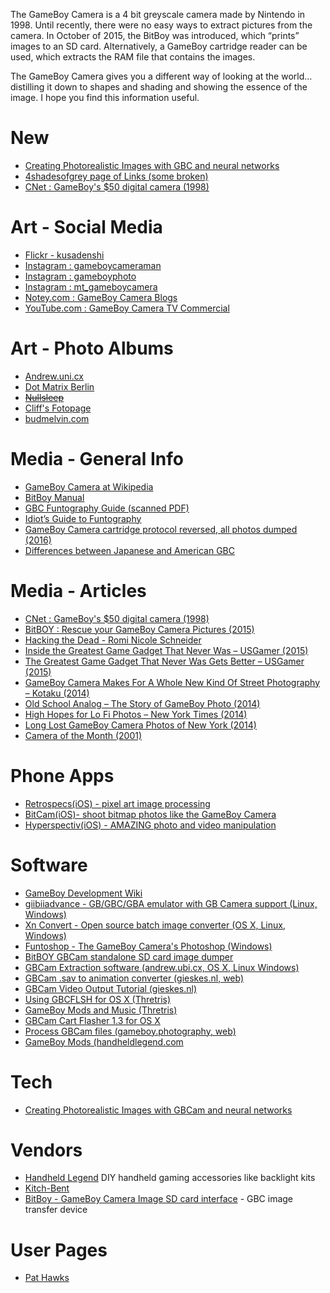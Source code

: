 The GameBoy Camera is a 4 bit greyscale camera made by Nintendo in 1998. Until recently, there were no easy ways to extract pictures from the camera. In October of 2015, the BitBoy was introduced, which “prints” images to an SD card. Alternatively, a GameBoy cartridge reader can be used, which extracts the RAM file that contains the images.

The GameBoy Camera gives you a different way of looking at the world…distilling it down to shapes and shading and showing the essence of the image. I hope you find this information useful.

# New
* [Creating Photorealistic Images with GBC and neural networks](http://www.pinchofintelligence.com/photorealistic-neural-network-gameboy/)
* [4shadesofgrey page of Links (some broken)](http://www.4shadesofgray.com/gbclinks.html)
* [CNet : GameBoy's $50 digital camera (1998)](https://www.cnet.com/news/game-boys-50-digital-camera/)

# Art - Social Media
* [Flickr - kusadenshi](https://www.flickr.com/photos/kusadenshi/albums/72157600923103239)
* [Instagram : gameboycameraman](https://www.instagram.com/gameboycameraman/)
* [Instagram : gameboyphoto](https://instagram.com/gameboyphoto/)
* [Instagram : mt_gameboycamera](https://www.instagram.com/mr_gameboycamera/)
* [Notey.com : GameBoy Camera Blogs](http://www.notey.com/blogs/game-boy-camera)
* [YouTube.com : GameBoy Camera TV Commercial](https://www.youtube.com/watch?v=b8moy4nDUeg&feature=youtu.be)

# Art - Photo Albums
* [Andrew.uni.cx](http://andrew.uni.cx/camera.html)
* [Dot Matrix Berlin](http://dotmatrixberlin.blogspot.com/)
* ~~[Nullsleep](http://www.nullsleep.com/gb_gallery/)~~
* [Cliff's Fotopage](http://cliff-greene.fotopages.com/?entry=198855)
* [budmelvin.com](http://www.budmelvin.com/gb1.html)

# Media - General Info
* [GameBoy Camera at Wikipedia](https://en.wikipedia.org/wiki/Game_Boy_Camera)
* [BitBoy Manual](http://gameboyphoto.com/gameboyphoto/gameboy_process_resources_files/BitBoy_Manual_V6-3.pdf)
* [GBC Funtography Guide (scanned PDF)](http://www.mediafire.com/view/lyk0co0l4bwq2ld/Nintendo_Funtography_Guide.pdf)
* [Idiot’s Guide to Funtography](http://www.dmgice.com/rules/camidiot.htm)
* [GameBoy Camera cartridge protocol reversed,  all photos dumped (2016)](http://hackaday.com/2016/03/08/game-boy-camera-cartridge-reversed-photos-dumped)
* [Differences between Japanese and American GBC](https://tcrf.net/Game_Boy_Camera/Regional_Differences)

# Media - Articles
* [CNet : GameBoy's $50 digital camera (1998)](https://www.cnet.com/news/game-boys-50-digital-camera/)
* [BitBOY : Rescue your GameBoy Camera Pictures (2015)](http://popgeeks.net/rescue-your-game-boy-camera-pictures-with-the-bitboy/)
* [Hacking the Dead - Romi Nicole Schneider](http://www.rominicoleschneider.com/hacking-the-dead.html)
* [Inside the Greatest Game Gadget That Never Was – USGamer (2015)](http://www.usgamer.net/articles/inside-the-greatest-game-gadget-that-never-was)
* [The Greatest Game Gadget That Never Was Gets Better – USGamer (2015)](http://www.usgamer.net/articles/the-greatest-game-gadget-that-never-was-gets-even-better#comments)
* [GameBoy Camera Makes For A Whole New Kind Of Street Photography – Kotaku (2014)](http://kotaku.com/game-boy-camera-makes-for-a-whole-new-kind-of-street-ph-1575668236)
* [Old School Analog – The Story of GameBoy Photo (2014)](http://www.thephoblographer.com/2014/11/04/old-school-analog-story-gameboy-photo/#.Vfbj6cqgyDB)
* [High Hopes for Lo Fi Photos – New York Times (2014)](http://lens.blogs.nytimes.com/2014/11/11/high-hopes-for-lo-fi-photos/)
* [Long Lost GameBoy Camera Photos of New York (2014)](http://thecreatorsproject.vice.com/blog/long-lost-game-boy-camera-photos)
* [Camera of the Month (2001)](http://www.cameraofthemonth.com/articles/NintendoGameboyCamera.shtml)

# Phone Apps
* [Retrospecs(iOS) - pixel art image processing](https://itunes.apple.com/us/app/retrospecs-retro-computing/id887031094?mt=8)
* [BitCam(iOS)- shoot bitmap photos like the GameBoy Camera](https://itunes.apple.com/us/app/bitcam/id1114990619?mt=8)
* [Hyperspectiv(iOS) - AMAZING photo and video manipulation](https://itunes.apple.com/us/app/hyperspektiv/id1058051662?mt=8)

# Software
* [GameBoy Development Wiki](http://gbdev.gg8.se/wiki/articles/Main_Page)
* [giibiiadvance - GB/GBC/GBA emulator with GB Camera support (Linux, Windows)](https://github.com/AntonioND/giibiiadvance)
* [Xn Convert - Open source batch image converter (OS X, Linux, Windows)](http://www.xnview.com/en/xnconvert/)
* [Funtoshop - The GameBoy Camera's Photoshop (Windows)](http://funtoshop.sourceforge.net/)
* [BitBOY GBCam standalone SD card image dumper](http://gameboyphoto.bigcartel.com/product/bitboy)
* [GBCam Extraction software (andrew.ubi.cx, OS X, Linux Windows)](http://andrew.uni.cx/camera.html)
* [GBCam .sav to animation converter (gieskes.nl, web)](http://gieskes.nl/gameboy-camera/sav-converter/)
* [GBCam Video Output Tutorial (gieskes.nl)](http://gieskes.nl/gb_camera_video_out_tutorial/)
* [Using GBCFLSH for OS X (Thretris)](http://thretris.blogspot.com/2009/12/how-to-using-gbcflsh-for-macosx.html)
* [GameBoy Mods and Music (Thretris)](http://thretris.blogspot.com/)
* [GBCam Cart Flasher 1.3 for OS X](http://randombazz.blogspot.com/2011/08/gb-cart-flasher-software-13-for-mac-osx.html)
* [Process GBCam files (gameboy.photography, web)](http://www.gameboy.photography/)
* [GameBoy Mods (handheldlegend.com](http://handheldlegend.com/)

# Tech
* [Creating Photorealistic Images with GBCam and neural networks](http://www.pinchofintelligence.com/photorealistic-neural-network-gameboy/)

# Vendors
* [Handheld Legend](http://handheldlegend.com/) DIY handheld gaming accessories like backlight kits
* [Kitch-Bent](http://kitch-bent.com)
* [BitBoy - GameBoy Camera Image SD card interface](http://gameboyphoto.bigcartel.com/product/bitboy) - GBC image transfer device

# User Pages
* [Pat Hawks](http://alt.pathawks.com/gameboy-camera)
